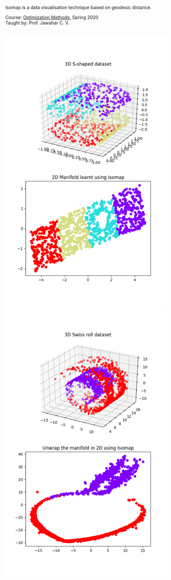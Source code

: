 Isomap is a data visualisation technique based on geodesic distance.

Course: [Optimization Methods], Spring 2020<br>
Taught by: Prof. Jawahar C. V.
<br>
<br>

![](assets/01.png)<br>
![](assets/02.png)<br>

[Optimization Methods]: https://github.com/iiithf/optimization-methods
